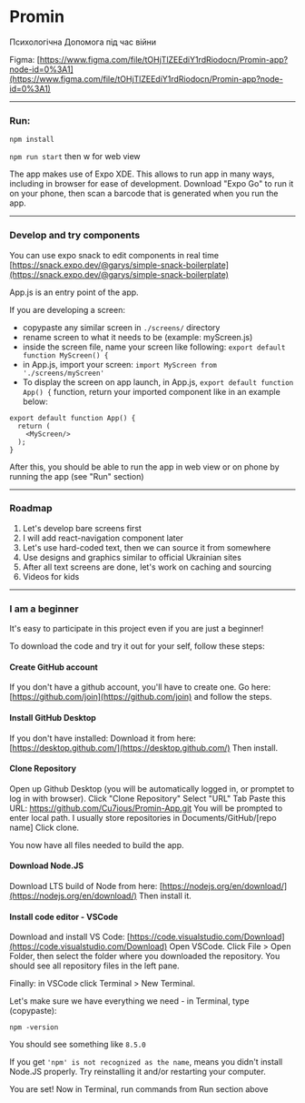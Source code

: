 # Promin
Психологічна Допомога під час війни

Figma: [https://www.figma.com/file/tOHjTlZEEdiY1rdRiodocn/Promin-app?node-id=0%3A1](https://www.figma.com/file/tOHjTlZEEdiY1rdRiodocn/Promin-app?node-id=0%3A1)

-------
### Run: 

`npm install`

`npm run start` then w for web view

The app makes use of Expo XDE. This allows to run app in many ways, including in browser for ease of development.
Download "Expo Go" to run it on your phone, then scan a barcode that is generated when you run the app.

------
### Develop and try components
You can use expo snack to edit components in real time
[https://snack.expo.dev/@garys/simple-snack-boilerplate](https://snack.expo.dev/@garys/simple-snack-boilerplate)

App.js is an entry point of the app.

If you are developing a screen:
- copypaste any similar screen in `./screens/` directory
- rename screen to what it needs to be (example: myScreen.js)
- inside the screen file, name your screen like following: `export default function MyScreen() {`
- in App.js, import your screen: `import MyScreen from './screens/myScreen'`
- To display the screen on app launch, in App.js, `export default function App() {` function, return your imported component like in an example below: 
```
export default function App() {
  return (
    <MyScreen/>
  );
}
```

After this, you should be able to run the app in web view or on phone by running the app (see "Run" section)

-------
### Roadmap
1. Let's develop bare screens first
2. I will add react-navigation component later
3. Let's use hard-coded text, then we can source it from somewhere
4. Use designs and graphics similar to official Ukrainian sites
5. After all text screens are done, let's work on caching and sourcing
6. Videos for kids

--------

### I am a beginner
It's easy to participate in this project even if you are just a beginner!

To download the code and try it out for your self, follow these steps:

#### Create GitHub account
If you don't have a github account, you'll have to create one.
Go here: [https://github.com/join](https://github.com/join) and follow the steps.

#### Install GitHub Desktop
If you don't have installed:
Download it from here: [https://desktop.github.com/](https://desktop.github.com/)
Then install.

#### Clone Repository
Open up Github Desktop (you will be automatically logged in, or promptet to log in with browser).
Click "Clone Repository"
Select "URL" Tab
Paste this URL: https://github.com/Cu7ious/Promin-App.git
You will be prompted to enter local path. I usually store repositories in Documents/GitHub/[repo name]
Click clone.

You now have all files needed to build the app.

#### Download Node.JS
Download LTS build of Node from here: [https://nodejs.org/en/download/](https://nodejs.org/en/download/)
Then install it.

#### Install code editor - VSCode
Download and install VS Code: [https://code.visualstudio.com/Download](https://code.visualstudio.com/Download)
Open VSCode.
Click File > Open Folder, then select the folder where you downloaded the repository.
You should see all repository files in the left pane.

Finally: in VSCode click Terminal > New Terminal.

Let's make sure we have everything we need - in Terminal, type (copypaste):

`npm -version`

You should see something like `8.5.0`

If you get `'npm' is not recognized as the name`, means you didn't install Node.JS properly. Try reinstalling it and/or restarting your computer.

You are set! Now in Terminal, run commands from Run section above




